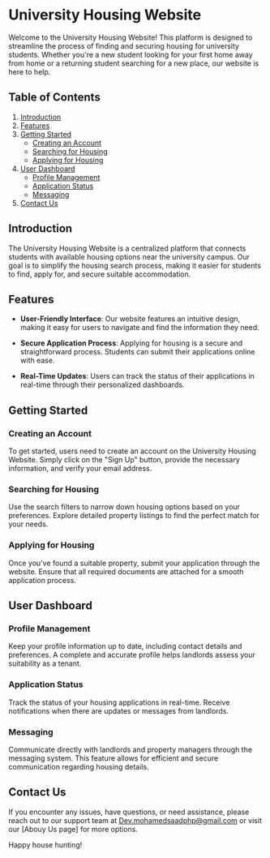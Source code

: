 # University Housing Website

Welcome to the University Housing Website! This platform is designed to streamline the process of finding and securing housing for university students. Whether you're a new student looking for your first home away from home or a returning student searching for a new place, our website is here to help.

## Table of Contents
1. [Introduction](#introduction)
2. [Features](#features)
3. [Getting Started](#getting-started)
   - [Creating an Account](#creating-an-account)
   - [Searching for Housing](#searching-for-housing)
   - [Applying for Housing](#applying-for-housing)
4. [User Dashboard](#user-dashboard)
   - [Profile Management](#profile-management)
   - [Application Status](#application-status)
   - [Messaging](#messaging)
5. [Contact Us](#contact-us)

## Introduction

The University Housing Website is a centralized platform that connects students with available housing options near the university campus. Our goal is to simplify the housing search process, making it easier for students to find, apply for, and secure suitable accommodation.

## Features

- **User-Friendly Interface**: Our website features an intuitive design, making it easy for users to navigate and find the information they need.

- **Secure Application Process**: Applying for housing is a secure and straightforward process. Students can submit their applications online with ease.

- **Real-Time Updates**: Users can track the status of their applications in real-time through their personalized dashboards.

## Getting Started

### Creating an Account

To get started, users need to create an account on the University Housing Website. Simply click on the "Sign Up" button, provide the necessary information, and verify your email address.

### Searching for Housing

Use the search filters to narrow down housing options based on your preferences. Explore detailed property listings to find the perfect match for your needs.

### Applying for Housing

Once you've found a suitable property, submit your application through the website. Ensure that all required documents are attached for a smooth application process.

## User Dashboard

### Profile Management

Keep your profile information up to date, including contact details and preferences. A complete and accurate profile helps landlords assess your suitability as a tenant.

### Application Status

Track the status of your housing applications in real-time. Receive notifications when there are updates or messages from landlords.

### Messaging

Communicate directly with landlords and property managers through the messaging system. This feature allows for efficient and secure communication regarding housing details.



## Contact Us

If you encounter any issues, have questions, or need assistance, please reach out to our support team at Dev.mohamedsaadphp@gmail.com or visit our [Abouy Us page] for more options.

Happy house hunting!

